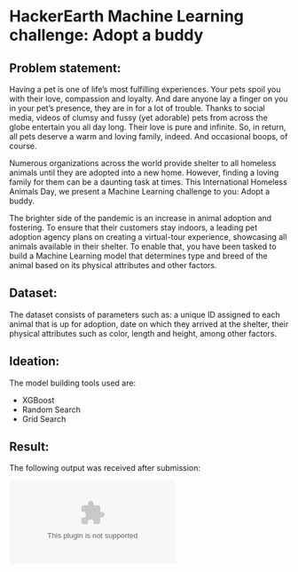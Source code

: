 # HackerEarth Machine Learning challenge: Adopt a buddy

## Problem statement:

Having a pet is one of life’s most fulfilling experiences. Your pets spoil you with their love, compassion and loyalty. And dare anyone lay a finger on you in your pet’s presence, they are in for a lot of trouble. Thanks to social media, videos of clumsy and fussy (yet adorable) pets from across the globe entertain you all day long. Their love is pure and infinite. So, in return, all pets deserve a warm and loving family, indeed. And occasional boops, of course.

Numerous organizations across the world provide shelter to all homeless animals until they are adopted into a new home. However, finding a loving family for them can be a daunting task at times.  This International Homeless Animals Day, we present a Machine Learning challenge to you: Adopt a buddy.

The brighter side of the pandemic is an increase in animal adoption and fostering. To ensure that their customers stay indoors, a leading pet adoption agency plans on creating a virtual-tour experience, showcasing all animals available in their shelter. To enable that, you have been tasked to build a Machine Learning model that determines type and breed of the animal based on its physical attributes and other factors.

## Dataset:

The dataset consists of parameters such as: a unique ID assigned to each animal that is up for adoption, date on which they arrived at the shelter, their physical attributes such as color, length and height, among other factors.

## Ideation:

The model building tools used are:
- XGBoost
- Random Search
- Grid Search

## Result:

The following output was received after submission:

![Result](submission.csv)
